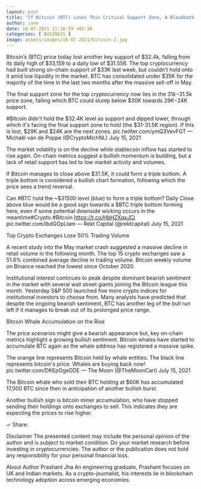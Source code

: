 ```yaml
---
layout: post
title: "If Bitcoin (BTC) Loses This Critical Support Zone, A Bloodbath is on the Cards"
author: jane 
date: 16-07-2021 11:10:59 +05:30 
categories: [ BUSINESS ] 
image: assets/images/16-07-2021/bitcoin-2.jpg
---
```

Bitcoin’s (BTC) price today lost another key support of $32.4k, falling from its daily high of $33,159 to a daily low of $31.556. The top cryptocurrency had built strong on-chain support of $33K last week, but couldn’t hold onto it amid low liquidity in the market. BTC has consolidated under $35K for the majority of the time in the last two months after the massive sell-off in May.

The final support zone for the top cryptocurrency now lies in the $31k-$31.5k price zone, failing which BTC could slump below $30K towards $29K-$24K support.

#Bitcoin didn't hold the $32.4K level as support and dipped lower, through which it's facing the final support zone to hold (the $31-31.5K region). If this is lost, $29K and $24K are the next zones. pic.twitter.com/ymQ3VevFGT — Michaël van de Poppe (@CryptoMichNL) July 15, 2021

The market volatility is on the decline while stablecoin inflow has started to rise again. On-chain metrics suggest a bullish momentum is building, but a lack of retail support has led to low market activity and volumes.

If Bitcoin manages to close above $31.5K, it could form a triple bottom. A triple bottom is considered a bullish chart formation, following which the price sees a trend reversal.

Can #BTC hold the ~$31500 level (blue) to form a triple bottom? Daily Close above blue would be a good sign towards a $BTC triple bottom forming here, even if some potential downside wicking occurs in the meantime#Crypto #Bitcoin https://t.co/HbHZXqxJCi pic.twitter.com/lbdGOpLlam — Rekt Capital (@rektcapital) July 15, 2021

Top Crypto Exchanges Lose 50% Trading Volume

A recent study into the May market crash suggested a massive decline in retail volume in the following month. The top 15 crypto exchanges saw a 51.6% combined average decline in trading volume. Bitcoin weekly volume on Binance reached the lowest since October 2020.

Institutional interest continues to peak despite dominant bearish sentiment in the market with several wall street giants joining the Bitcoin league this month. Yesterday S&P 500 launched five more crypto indices for institutional investors to choose from. Many analysts have predicted that despite the ongoing bearish sentiment, BTC has another leg of the bull run left if it manages to break out of its prolonged price range.

Bitcoin Whale Accumulation on the Rise

The price scenarios might give a bearish appearance but, key on-chain metrics highlight a growing bullish sentiment. Bitcoin whales have started to accumulate BTC again as the whale address has registered a massive spike.

The orange line represents Bitcoin held by whale entities. The black line represents bitcoin's price. Whales are buying back now! pic.twitter.com/DKEpOgeDDE — The Moon (@TheMoonCarl) July 15, 2021

The Bitcoin whale who sold their BTC holding at $60K has accumulated 17,000 BTC since then in anticipation of another bullish burst.

Another bullish sign is bitcoin miner accumulation, who have stopped sending their holdings onto exchanges to sell. This indicates they are expecting the prices to rise higher.

✓ Share:

Disclaimer The presented content may include the personal opinion of the author and is subject to market condition. Do your market research before investing in cryptocurrencies. The author or the publication does not hold any responsibility for your personal financial loss.

About Author Prashant Jha An engineering graduate, Prashant focuses on UK and Indian markets. As a crypto-journalist, his interests lie in blockchain technology adoption across emerging economies.